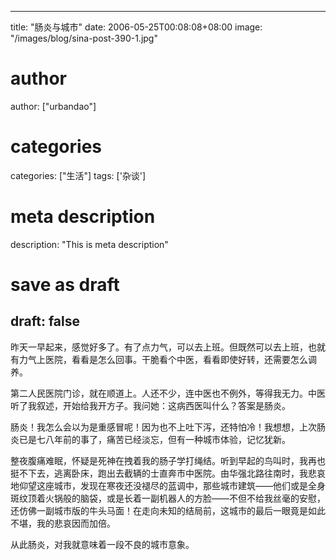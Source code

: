 
---
title: "肠炎与城市"
date: 2006-05-25T00:08:08+08:00
image: "/images/blog/sina-post-390-1.jpg"
# author
author: ["urbandao"]
# categories
categories: ["生活"]
tags: ['杂谈']
# meta description
description: "This is meta description"
# save as draft
draft: false
---

昨天一早起来，感觉好多了。有了点力气，可以去上班。但既然可以去上班，也就有力气上医院，看看是怎么回事。干脆看个中医，看看即使好转，还需要怎么调养。

第二人民医院门诊，就在顺道上。人还不少，连中医也不例外，等得我无力。中医听了我叙述，开始给我开方子。我问她：这病西医叫什么？答案是肠炎。

肠炎！我怎么会以为是重感冒呢！因为也不上吐下泻，还特怕冷！我想想，上次肠炎已是七八年前的事了，痛苦已经淡忘，但有一种城市体验，记忆犹新。

整夜腹痛难眠，怀疑是死神在拽着我的肠子学打绳结。听到早起的鸟叫时，我再也挺不下去，逃离卧床，跑出去截辆的士直奔市中医院。由华强北路往南时，我悲哀地仰望这座城市，发现在寒夜还没褪尽的蓝调中，那些城市建筑——他们或是全身斑纹顶着火锅般的脑袋，或是长着一副机器人的方脸——不但不给我丝毫的安慰，还仿佛一副城市版的牛头马面！在走向未知的结局前，这城市的最后一眼竟是如此不堪，我的悲哀因而加倍。

从此肠炎，对我就意味着一段不良的城市意象。
